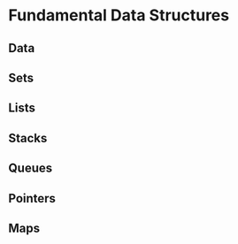 # Fundamental Data Structures

## Data

## Sets

## Lists

## Stacks

## Queues

## Pointers

## Maps
